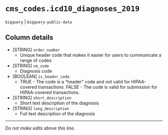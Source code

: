 # `cms_codes.icd10_diagnoses_2019`
`bigquery` | `bigquery-public-data`

## Column details
* [STRING]    `order_number`
  - Unique header code that makes it easier for users to communicate a range of codes
* [STRING]    `cm_code`
  - Diagnosis code
* [BOOLEAN]   `is_header_code`
  - TRUE -  The code is a “header” code and not valid for HIPAA-covered transactions. FALSE - The code is valid for submission for HIPAA-covered transactions.
* [STRING]    `short_description`
  - Short text description of the diagnosis
* [STRING]    `long_description`
  - Full text description of the diagnosis

-------------------------------------------------------------------------------
*Do not make edits above this line.*
